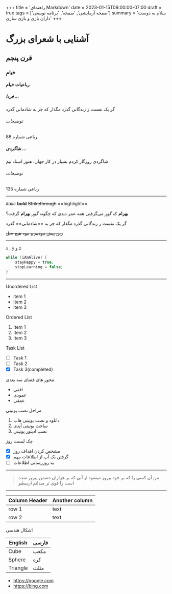 +++
title = 'راهنمای Markdown'
date = 2023-01-15T09:00:00-07:00
draft = true
tags = ['صفحه آزمایشی', 'صفحه', 'برنامه نویسی']
summary = 'سلام به دوست داران بازی و بازی سازی'
+++


# آشنایی با شعرای بزرگ
## قرن پنجم
### خیام
#### رباعیات خیام
##### فردا ...
گر یک نفست ز زندگانی گذرد
مگذار که جز به شادمانی گذرد
###### توضیحات
رباعی شماره 86
##### شاگردی ...
شاگردی روزگار کردم بسیار
در کار جهان، هنوز استاد نیم
###### توضیحات
رباعی شماره 135

---


*italic*
**bold**
~~Strikethrough~~
==highlight==

**بهرام** که *گور* می‌گرفتی همه عمر
دیدی که چگونه *گور* **بهرام** گرفت؟

گر یک نفست ز زندگانی گذرد
مگذار که جز به ==شادمانی== گذرد

~~زین پیش نبودیم و نبود هیچ خلل~~



---
`x` , `y` و `z`

```cs
while (iAmAlive) {
	stayHappy = true;
	stopLearning = false;
}
```

---

Unordered List
- item 1
- item 2
- item 3

Ordered List
1. Item 1
2. Item 2
3. Item 3

Task List
- [ ] Task 1
- [ ] Task 2
- [x] Task 3(completed)

محور های فضای سه بعدی
- افقی
- عمودی
- عمقی

مراحل نصب یونیتی
1. دانلود و نصب یونیتی هاب
2. ساخت یونیتی آیدی
3. نصب ادیتور یونیتی

چک لیست روز
- [x] مشخص کردن اهداف روز
- [x] گرفتن بک آپ از اطلاعات مهم
- [ ] به روزرسانی اطلاعات

---

> من آن کسی را که بر خود پیروز میشود از آنی که بر هزاران دشمن پیروز شده است را قوی تر میدانم
> *ارسطو*

---

| Column Header | Another column |
| ------------- | -------------- |
| row 1         | text           |
| row 2         | text           |

اشکال هندسی

| English  | فارسی |
| -------- | ----- |
| Cube     | مکعب  |
| Sphere   | کره   |
| Triangle | مثلث  |


- https://google.com
- https://bing.com